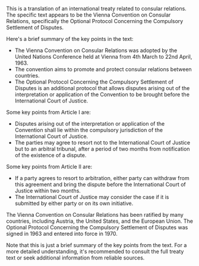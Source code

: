 This is a translation of an international treaty related to consular relations. The specific text appears to be the Vienna Convention on Consular Relations, specifically the Optional Protocol Concerning the Compulsory Settlement of Disputes.

Here's a brief summary of the key points in the text:

* The Vienna Convention on Consular Relations was adopted by the United Nations Conference held at Vienna from 4th March to 22nd April, 1963.
* The convention aims to promote and protect consular relations between countries.
* The Optional Protocol Concerning the Compulsory Settlement of Disputes is an additional protocol that allows disputes arising out of the interpretation or application of the Convention to be brought before the International Court of Justice.

Some key points from Article I are:

* Disputes arising out of the interpretation or application of the Convention shall lie within the compulsory jurisdiction of the International Court of Justice.
* The parties may agree to resort not to the International Court of Justice but to an arbitral tribunal, after a period of two months from notification of the existence of a dispute.

Some key points from Article II are:

* If a party agrees to resort to arbitration, either party can withdraw from this agreement and bring the dispute before the International Court of Justice within two months.
* The International Court of Justice may consider the case if it is submitted by either party or on its own initiative.

The Vienna Convention on Consular Relations has been ratified by many countries, including Austria, the United States, and the European Union. The Optional Protocol Concerning the Compulsory Settlement of Disputes was signed in 1963 and entered into force in 1970.

Note that this is just a brief summary of the key points from the text. For a more detailed understanding, it's recommended to consult the full treaty text or seek additional information from reliable sources.